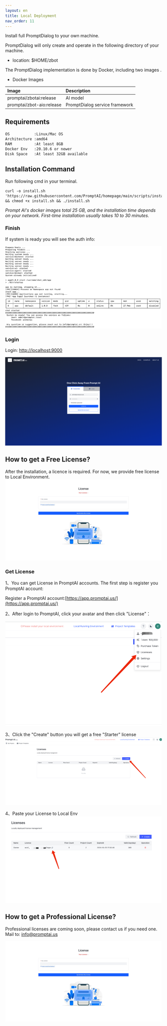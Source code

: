 ```yaml
---
layout: en
title: Local Deployment
nav_order: 11
---
```


Install full PromptDialog to your own machine.

PromptDialog will only create and operate in the following directory of your machine.
- location: $HOME/zbot

The PromptDialog implementation is done by Docker, including two images .

- Docker Images

|  Image |         Description         | 
|:------|:-----------------------------|
| promptai/zbotai:release    |    AI model       | 
| promptai/zbot-aio:release  | PromptDialog  service framework     |


## Requirements
```text
OS           :Linux/Mac OS 
Architecture :amd64
RAM          :At least 8GB
Docker Env   :20.10.6 or newer
Disk Space   :At least 32GB available
```

## Installation Command
Run following cmd in your terminal.
```shell
curl -o install.sh 'https://raw.githubusercontent.com/PromptAI/homepage/main/scripts/install_en.sh' && chmod +x install.sh && ./install.sh
```
*Prompt AI's docker images total 25 GB, and the installation time depends on your network. First-time installation usually takes 10 to 30 minutes.*

### Finish
If system is ready you will see the auth info:

![deploy-01](/assets/images/private_deploy/deploy-01.png)

### Login
Login: [http://localhost:9000](http://localhost:9000)

![deploy-02](/assets/images/private_deploy/deploy-02.png)


## How to get a Free License?
After the installation, a licence is required. For now, we provide free license to Local Environment.
![license_1](/assets/images/license_1.png)

### Get License
1、You can get License in PromptAI accounts. The first step is register you PromptAI account:

Register a PromptAI account:[https://app.promptai.us/](https://app.promptai.us/)

2、After login to PromptAI, click your avatar and then click "License"：

![license_2.png](/assets/images/license_2.png)

3、Click the "Create" button you will get a free "Starter" license
![license_3.png](/assets/images/license_3.png)

4、Paste your License to Local Env
![license_4.png](/assets/images/license_4.png)

## How to get a Professional License?

Professional licenses are coming soon, please contact us if you need one.
Mail to: [info@promptai.us](mailto:info@promptai.us)

![license_1](/assets/images/license_1.png)


